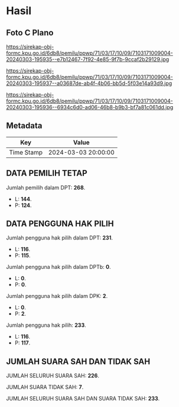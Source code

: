 # Hasil

## Foto C Plano

https://sirekap-obj-formc.kpu.go.id/6db8/pemilu/ppwp/71/03/17/10/09/7103171009004-20240303-195935--e7b12467-7f92-4e85-9f7b-9ccaf2b29129.jpg

https://sirekap-obj-formc.kpu.go.id/6db8/pemilu/ppwp/71/03/17/10/09/7103171009004-20240303-195937--a03687de-ab4f-4b06-bb5d-5f03e14a93d9.jpg

https://sirekap-obj-formc.kpu.go.id/6db8/pemilu/ppwp/71/03/17/10/09/7103171009004-20240303-195936--6934c6d0-ad06-46b8-b9b3-bf7a81c061dd.jpg


## Metadata

| Key        | Value               |
| ---------- | ------------------- |
| Time Stamp | 2024-03-03 20:00:00 |


## DATA PEMILIH TETAP

Jumlah pemilih dalam DPT: **268**.
 * L: **144**.
 * P: **124**.

## DATA PENGGUNA HAK PILIH

Jumlah pengguna hak pilih dalam DPT: **231**.
 * L: **116**.
 * P: **115**.

Jumlah pengguna hak pilih dalam DPTb: **0**.
 * L: **0**.
 * P: **0**.

Jumlah pengguna hak pilih dalam DPK: **2**.
 * L: **0**.
 * P: **2**.

Jumlah pengguna hak pilih: **233**.
 * L: **116**.
 * P: **117**.

## JUMLAH SUARA SAH DAN TIDAK SAH

JUMLAH SELURUH SUARA SAH: **226**.

JUMLAH SUARA TIDAK SAH: **7**.

JUMLAH SELURUH SUARA SAH DAN SUARA TIDAK SAH: **233**.


